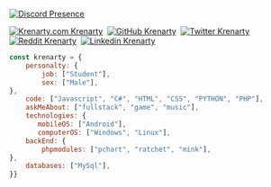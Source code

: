 [![Discord Presence](https://lanyard-profile-readme.vercel.app/api/1023631759998455918)](https://discord.com/users/1023631759998455918)

[![Krenarty.com Krenarty](https://img.shields.io/badge/@krenartycom-000000?style=flat&logo=github&logoColor=white)](https://github.com/krenartycom)&nbsp;
[![GitHub Krenarty](https://img.shields.io/badge/@krenarty-ffffff?style=flat&logo=github&logoColor=black)](https://github.com/krenarty)&nbsp;
[![Twitter Krenarty](https://img.shields.io/badge/@krenarty-ffffff?style=flat&logo=twitter&logoColor=black)](https://twitter.com/krenarty)&nbsp;
[![Reddit Krenarty](https://img.shields.io/badge/@krenarty-ffffff?style=flat&logo=reddit&logoColor=black)](https://www.reddit.com/user/Krenarty/)&nbsp;
[![Linkedin Krenarty](https://img.shields.io/badge/@krenarty-ffffff?style=flat&logo=linkedin&logoColor=black)](https://www.linkedin.com/in/krenarty-kerim-6525b0241/)&nbsp;


```javascript
const krenarty = {
    personalty: {
        job: ["Student"],
        sex: ["Male"],
},               
    code: ["Javascript", "C#", "HTML", "CSS", "PYTHON", "PHP"],
    askMeAbout: ["fullstack", "game", "music"],
    technologies: {
       mobileOS: ["Android"],
       computerOS: ["Windows", "Linux"],
    backEnd: {
        phpmodules: ["pchart", "ratchet", "mink"],
},
    databases: ["MySql"],
}}
```

